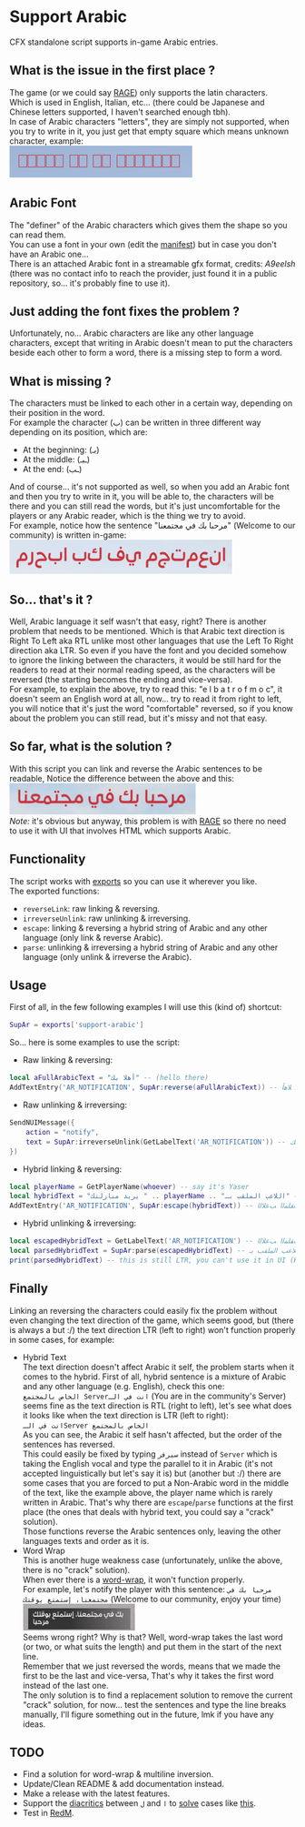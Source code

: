 # Support Arabic
CFX standalone script supports in-game Arabic entries.

## What is the issue in the first place ?
The game (or we could say [RAGE](https://en.wikipedia.org/wiki/Rockstar_Advanced_Game_Engine)) only supports the latin characters.  
Which is used in English, Italian, etc... (there could be Japanese and Chinese letters supported, I haven't searched enough tbh).  
In case of Arabic characters "letters", they are simply not supported, when you try to write in it, you just get that empty square which means unknown character, example:  
![Unknown Characters](https://raw.githubusercontent.com/imperfect-fivem/support-arabic/c536a401e7de5301f335f67287694f6e6855c7b6/images/unknown-characters.png)  

## Arabic Font
The "definer" of the Arabic characters which gives them the shape so you can read them.  
You can use a font in your own (edit the [manifest](https://github.com/imperfect-fivem/support-arabic/blob/85096cd1b45bc54d9a190a86cdf4f2bcb8921a65/fxmanifest.lua#L9)) but in case you don't have an Arabic one...  
There is an attached Arabic font in a streamable gfx format, credits: *A9eelsh* (there was no contact info to reach the provider, just found it in a public repository, so... it's probably fine to use it).

## Just adding the font fixes the problem ?
Unfortunately, no... Arabic characters are like any other language characters, except that writing in Arabic doesn't mean to put the characters beside each other to form a word, there is a missing step to form a word.

## What is missing ?
The characters must be linked to each other in a certain way, depending on their position in the word.  
For example the character (ب) can be written in three different way depending on its position, which are:  
- At the beginning: (بـ)
- At the middle: (ـبـ)
- At the end: (ـب)  

And of course... it's not supported as well, so when you add an Arabic font and then you try to write in it, you will be able to, the characters will be there and you can still read the words, but it's just uncomfortable for the players or any Arabic reader, which is the thing we try to avoid.  
For example, notice how the sentence "مرحبا بك في مجتمعنا" (Welcome to our community) is written in-game:  
![Unlinked Arabic](https://raw.githubusercontent.com/imperfect-fivem/support-arabic/85096cd1b45bc54d9a190a86cdf4f2bcb8921a65/images/unlinked-arabic.png)  

## So... that's it ?
Well, Arabic language it self wasn't that easy, right? There is another problem that needs to be mentioned. Which is that Arabic text direction is Right To Left aka RTL unlike most other languages that use the Left To Right direction aka LTR.
So even if you have the font and you decided somehow to ignore the linking between the characters, it would be still hard for the readers to read at their normal reading speed, as the characters will be reversed (the starting becomes the ending and vice-versa).  
For example, to explain the above, try to read this: "e l b a t r o f m o c", it doesn't seem an English word at all, now... try to read it from right to left, you will notice that it's just the word "comfortable" reversed, so if you know about the problem you can still read, but it's missy and not that easy.

## So far, what is the solution ?
With this script you can link and reverse the Arabic sentences to be readable, Notice the difference between the above and this:  
![Linked Arabic](https://raw.githubusercontent.com/imperfect-fivem/support-arabic/85096cd1b45bc54d9a190a86cdf4f2bcb8921a65/images/linked-arabic.png)  
_Note:_ it's obvious but anyway, this problem is with [RAGE](https://en.wikipedia.org/wiki/Rockstar_Advanced_Game_Engine) so there no need to use it with UI that involves HTML which supports Arabic.

## Functionality
The script works with [exports](https://docs.fivem.net/docs/scripting-reference/runtimes/javascript/functions/exports/) so you can use it wherever you like.  
The exported functions:  
- `reverseLink`: raw linking & reversing.
- `irreverseUnlink`: raw unlinking & irreversing.
- `escape`: linking & reversing a hybrid string of Arabic and any other language (only link & reverse Arabic).
- `parse`: unlinking & irreversing a hybrid string of Arabic and any other language (only unlink & irreverse the Arabic).

## Usage
First of all, in the few following examples I will use this (kind of) shortcut:  
```lua
SupAr = exports['support-arabic']
```  
So... here is some examples to use the script:  
- Raw linking & reversing:  
```lua
local aFullArabicText = "أهلا بك" -- (hello there)
AddTextEntry('AR_NOTIFICATION', SupAr:reverse(aFullArabicText)) -- ﻚﺑ ﻼﻫﺃ
```
- Raw unlinking & irreversing:  
```lua
SendNUIMessage({
	action = "notify",
	text = SupAr:irreverseUnlink(GetLabelText('AR_NOTIFICATION')) -- أهلا بك
})
```
- Hybrid linking & reversing:  
```lua
local playerName = GetPlayerName(whoever) -- say it's Yaser
local hybridText = "يريد منازلتك " .. playerName .. "اللاعب الملقب بـ" -- (The player Yaser wants to compete you)
AddTextEntry('AR_NOTIFICATION', SupAr:escape(hybridText)) -- ـﺑ ﺐﻘﻠﻤﻟﺍ ﺐﻋﻼﻟﺍYaser ﻚﺘﻟﺯﺎﻨﻣ ﺪﻳﺮﻳ
```
- Hybrid unlinking & irreversing:  
```lua
local escapedHybridText = GetLabelText('AR_NOTIFICATION') -- ـﺑ ﺐﻘﻠﻤﻟﺍ ﺐﻋﻼﻟﺍYaser ﻚﺘﻟﺯﺎﻨﻣ ﺪﻳﺮﻳ
local parsedHybridText = SupAr:parse(escapedHybridText) -- اللاعب الملقب بـYaser يريد منازلتك
print(parsedHybridText) -- this is still LTR, you can't use it in UI (HTML) notifications, we'll talk about this
```

## Finally
Linking an reversing the characters could easily fix the problem without even changing the text direction of the game, which seems good, but (there is always a but :/) the text direction LTR (left to right) won't function properly in some cases, for example:  
- Hybrid Text  
The text direction doesn't affect Arabic it self, the problem starts when it comes to the hybrid.
First of all, hybrid sentence is a mixture of Arabic and any other language (e.g. English), check this one:  
<span dir="rtl">`انت في الـServer الخاص بالمجتمع`</span> (You are in the community's Server)  
seems fine as the text direction is RTL (right to left), let's see what does it looks like when the text direction is LTR (left to right):  
<span dir="ltr">`انت في الـServer الخاص بالمجتمع`</span>  
As you can see, the Arabic it self hasn't affected, but the order of the sentences has reversed.  
This could easily be fixed by typing `سيرفر` instead of `Server` which is taking the English vocal and type the parallel to it in Arabic (it's not accepted linguistically but let's say it is) but (another but :/) there are some cases that you are forced to put a Non-Arabic word in the middle of the text, like the example above, the player name which is rarely written in Arabic.
That's why there are ``escape``/``parse`` functions at the first place (the ones that deals with hybrid text, you could say a "crack" solution).  
Those functions reverse the Arabic sentences only, leaving the other languages texts and order as it is.  
- Word Wrap  
This is another huge weakness case (unfortunately, unlike the above, there is no "crack" solution).  
When ever there is a [word-wrap](https://en.wikipedia.org/wiki/Line_wrap_and_word_wrap), it won't function properly.  
For example, let's notify the player with this sentence: `مرحبا بك في مجتمعنا، إستمتع بوقتك` (Welcome to our community, enjoy your time)  
![Wrap Arabic](https://raw.githubusercontent.com/imperfect-fivem/support-arabic/85096cd1b45bc54d9a190a86cdf4f2bcb8921a65/images/wrap-arabic.png)  
Seems wrong right? Why is that? Well, word-wrap takes the last word (or two, or what suits the length) and put them in the start of the next line.  
Remember that we just reversed the words, means that we made the first to be the last and vice-versa, That's why it takes the first word instead of the last one.  
The only solution is to find a replacement solution to remove the current "crack" solution, for now... test the sentences and type the line breaks manually, I'll figure something out in the future, lmk if you have any ideas.

## TODO
- Find a solution for word-wrap & multiline inversion.
- Update/Clean README & add documentation instead.
- Make a release with the latest features.
- Support the [diacritics](https://en.wikipedia.org/wiki/Arabic_diacritics) between `ل` and `ا` to [solve](https://github.com/imperfect-fivem/support-arabic/blob/85096cd1b45bc54d9a190a86cdf4f2bcb8921a65/src/linking.js#L131) cases like [this](https://github.com/imperfect-fivem/support-arabic/blob/85096cd1b45bc54d9a190a86cdf4f2bcb8921a65/examples/test-result.log#L45).
- Test in [RedM](https://redm.net/).
